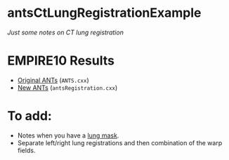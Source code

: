 # antsCtLungRegistrationExample

_Just some notes on CT lung registration_

# EMPIRE10 Results

* [Original ANTs](http://empire10.isi.uu.nl/staticpdf/article_picslexp.pdf) (``ANTS.cxx``)
* [New ANTs](http://empire10.isi.uu.nl/pdf/article_antsregistrationgaussiansyn.pdf) (``antsRegistration.cxx``)

# To add:

* Notes when you have a [lung mask](https://github.com/ntustison/LungAndLobeEstimationExample).
* Separate left/right lung registrations and then combination of the warp fields.
